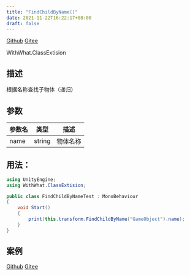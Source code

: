 ```yaml
---
title: "FindChildByName()"
date: 2021-11-22T16:22:17+08:00
draft: false
---
```


[Github](https://github.com/AlanWeekend/WithWhatForUnity/blob/upm/Runtime/ClassExtision/TransformExtision.cs#L58)
[Gitee](https://gitee.com/week233/with_what_for_unity/blob/upm/Runtime/ClassExtision/TransformExtision.cs#L58)

WithWhat.ClassExtision
## 描述
根据名称查找子物体（递归）
## 参数
| 参数名 | 类型 | 描述 |
| - | - | - |
| name | string | 物体名称 |
## 用法：
```C#
using UnityEngine;
using WithWhat.ClassExtision;

public class FindChildByNameTest : MonoBehaviour
{
    void Start()
    {
        print(this.transform.FindChildByName("GameObject").name);      
    }
}
```
## 案例
[Github](https://github.com/AlanWeekend/WithWhatForUnity/tree/master/Assets/Example/ClassExtision/TransformExtision/FindChildByName)
[Gitee](https://gitee.com/week233/with_what_for_unity/tree/master/Assets/Example/ClassExtision/TransformExtision/FindChildByName)